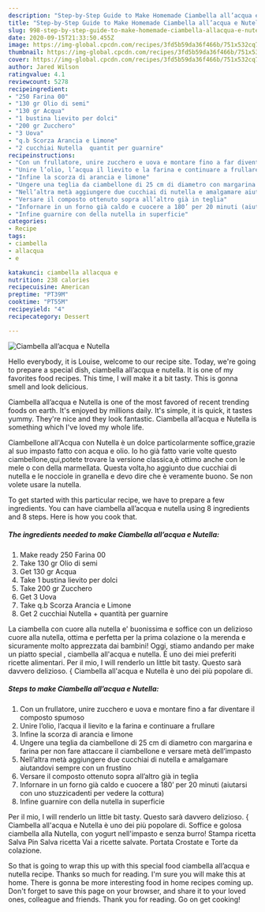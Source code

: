```yaml
---
description: "Step-by-Step Guide to Make Homemade Ciambella all’acqua e Nutella"
title: "Step-by-Step Guide to Make Homemade Ciambella all’acqua e Nutella"
slug: 998-step-by-step-guide-to-make-homemade-ciambella-allacqua-e-nutella
date: 2020-09-15T21:33:50.455Z
image: https://img-global.cpcdn.com/recipes/3fd5b59da36f466b/751x532cq70/ciambella-allacqua-e-nutella-recipe-main-photo.jpg
thumbnail: https://img-global.cpcdn.com/recipes/3fd5b59da36f466b/751x532cq70/ciambella-allacqua-e-nutella-recipe-main-photo.jpg
cover: https://img-global.cpcdn.com/recipes/3fd5b59da36f466b/751x532cq70/ciambella-allacqua-e-nutella-recipe-main-photo.jpg
author: Jared Wilson
ratingvalue: 4.1
reviewcount: 5278
recipeingredient:
- "250 Farina 00"
- "130 gr Olio di semi"
- "130 gr Acqua"
- "1 bustina lievito per dolci"
- "200 gr Zucchero"
- "3 Uova"
- "q.b Scorza Arancia e Limone"
- "2 cucchiai Nutella  quantit per guarnire"
recipeinstructions:
- "Con un frullatore, unire zucchero e uova e montare fino a far diventare il composto spumoso"
- "Unire l’olio, l’acqua il lievito e la farina e continuare a frullare"
- "Infine la scorza di arancia e limone"
- "Ungere una teglia da ciambellone di 25 cm di diametro con margarina e farina per non fare attaccare il ciambellone e versare metà dell’impasto"
- "Nell’altra metà aggiungere due cucchiai di nutella e amalgamare aiutandovi sempre con un frustino"
- "Versare il composto ottenuto sopra all’altro già in teglia"
- "Infornare in un forno già caldo e cuocere a 180’ per 20 minuti (aiutarsi con uno stuzzicadenti per vedere la cottura)"
- "Infine guarnire con della nutella in superficie"
categories:
- Recipe
tags:
- ciambella
- allacqua
- e

katakunci: ciambella allacqua e 
nutrition: 238 calories
recipecuisine: American
preptime: "PT39M"
cooktime: "PT55M"
recipeyield: "4"
recipecategory: Dessert

---
```



![Ciambella all’acqua e Nutella](https://img-global.cpcdn.com/recipes/3fd5b59da36f466b/751x532cq70/ciambella-allacqua-e-nutella-recipe-main-photo.jpg)

Hello everybody, it is Louise, welcome to our recipe site. Today, we're going to prepare a special dish, ciambella all’acqua e nutella. It is one of my favorites food recipes. This time, I will make it a bit tasty. This is gonna smell and look delicious.

Ciambella all’acqua e Nutella is one of the most favored of recent trending foods on earth. It's enjoyed by millions daily. It's simple, it is quick, it tastes yummy. They're nice and they look fantastic. Ciambella all’acqua e Nutella is something which I've loved my whole life.

Ciambellone all&#39;Acqua con Nutella è un dolce particolarmente soffice,grazie al suo impasto fatto con acqua e olio. Io ho già fatto varie volte questo ciambellone,qui,potete trovare la versione classica,è ottimo anche con le mele o con della marmellata. Questa volta,ho aggiunto due cucchiai di nutella e le nocciole in granella e devo dire che è veramente buono. Se non volete usare la nutella.


To get started with this particular recipe, we have to prepare a few ingredients. You can have ciambella all’acqua e nutella using 8 ingredients and 8 steps. Here is how you cook that.

<!--inarticleads1-->

##### The ingredients needed to make Ciambella all’acqua e Nutella:

1. Make ready 250 Farina 00
1. Take 130 gr Olio di semi
1. Get 130 gr Acqua
1. Take 1 bustina lievito per dolci
1. Take 200 gr Zucchero
1. Get 3 Uova
1. Take q.b Scorza Arancia e Limone
1. Get 2 cucchiai Nutella + quantità per guarnire


La ciambella con cuore alla nutella e&#39; buonissima e soffice con un delizioso cuore alla nutella, ottima e perfetta per la prima colazione o la merenda e sicuramente molto apprezzata dai bambini! Oggi, stiamo andando per make un piatto special , ciambella all&#39;acqua e nutella. È uno dei miei preferiti ricette alimentari. Per il mio, I will renderlo un little bit tasty. Questo sarà davvero delizioso. { Ciambella all&#39;acqua e Nutella è uno dei più popolare di. 

<!--inarticleads2-->

##### Steps to make Ciambella all’acqua e Nutella:

1. Con un frullatore, unire zucchero e uova e montare fino a far diventare il composto spumoso
1. Unire l’olio, l’acqua il lievito e la farina e continuare a frullare
1. Infine la scorza di arancia e limone
1. Ungere una teglia da ciambellone di 25 cm di diametro con margarina e farina per non fare attaccare il ciambellone e versare metà dell’impasto
1. Nell’altra metà aggiungere due cucchiai di nutella e amalgamare aiutandovi sempre con un frustino
1. Versare il composto ottenuto sopra all’altro già in teglia
1. Infornare in un forno già caldo e cuocere a 180’ per 20 minuti (aiutarsi con uno stuzzicadenti per vedere la cottura)
1. Infine guarnire con della nutella in superficie


Per il mio, I will renderlo un little bit tasty. Questo sarà davvero delizioso. { Ciambella all&#39;acqua e Nutella è uno dei più popolare di. Soffice e golosa ciambella alla Nutella, con yogurt nell&#39;impasto e senza burro! Stampa ricetta Salva Pin Salva ricetta Vai a ricette salvate. Portata Crostate e Torte da colazione. 

So that is going to wrap this up with this special food ciambella all’acqua e nutella recipe. Thanks so much for reading. I'm sure you will make this at home. There is gonna be more interesting food in home recipes coming up. Don't forget to save this page on your browser, and share it to your loved ones, colleague and friends. Thank you for reading. Go on get cooking!
